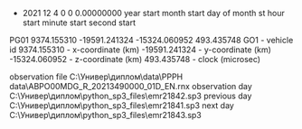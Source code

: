 *  2021 12  4  0  0  0.00000000
year start
month start
day of month st
hour start
minute start
second start

PG01   9374.155310 -19591.241324 -15324.060952    493.435748
GO1 - vehicle id
9374.155310 - x-coordinate (km)
-19591.241324 - y-coordinate (km)
-15324.060952 - z-coordinate (km)
493.435748 - clock (microsec)


observation file C:\Универ\диплом\data\PPPH data\ABPO00MDG_R_20213490000_01D_EN.rnx
observation day C:\Универ\диплом\python_sp3_files\emr21842.sp3
previous day C:\Универ\диплом\python_sp3_files\emr21841.sp3
next day C:\Универ\диплом\python_sp3_files\emr21843.sp3
